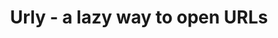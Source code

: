 ---
description: 自动识别镜头中的网址。
layout: post
results:
- artistId: 573507456
  version: '1.0.0'
  primaryGenreName: Productivity
  genreIds:
  - '6007'
  - '6002'
  artworkUrl60: http://is5.mzstatic.com/image/thumb/Purple20/v4/9a/79/fe/9a79fe96-1767-4abb-0e10-d5240da20af6/source/60x60bb.jpg
  minimumOsVersion: '9.0'
  appletvScreenshotUrls: &a []
  sellerName: Francis Hart
  supportedDevices:
  - iPad2Wifi
  - iPad23G
  - iPhone4S
  - iPadThirdGen
  - iPadThirdGen4G
  - iPhone5
  - iPodTouchFifthGen
  - iPadFourthGen
  - iPadFourthGen4G
  - iPadMini
  - iPadMini4G
  - iPhone5c
  - iPhone5s
  - iPhone6
  - iPhone6Plus
  - iPodTouchSixthGen
  genres:
  - 效率
  - 工具
  currentVersionReleaseDate: '2016-07-17T02:49:53Z'
  trackName: Urly - a lazy way to open URLs
  isVppDeviceBasedLicensingEnabled: true
  description: 'Can''t be bothered to type the URL from a page? Just point
    at the URL with Urly and we''ll do the hard work for you!


    An app by Nelly and Frank.

    nelsyeung.com

    francishart.com


    Send us your feedback & requests - hello@urlyapp.com


    Upcoming features:

    - Improved Recognition

    - Email Recognition

    - Phone Number Recognition

    - URL History

    - And more!


    :)'
  price: 0
  trackId: 1132720881
  releaseDate: '2016-07-17T02:49:53Z'
  advisories: *a
  screenshotUrls:
  - http://a5.mzstatic.com/us/r30/Purple20/v4/0a/6b/fe/0a6bfe70-4084-a367-ad95-d463df9998b2/screen1136x1136.jpeg
  - http://a1.mzstatic.com/us/r30/Purple18/v4/26/87/af/2687af17-9f4a-3aa6-25f7-8a18349b28e7/screen1136x1136.jpeg
  artistViewUrl: https://itunes.apple.com/cn/developer/francis-hart/id573507456?uo=4
  primaryGenreId: 6007
  kind: software
  fileSizeBytes: '40229538'
  bundleId: com.francishart.urly
  trackContentRating: 4+
  contentAdvisoryRating: 4+
  trackCensoredName: Urly - a lazy way to open URLs
  isGameCenterEnabled: false
  artistName: Francis Hart
  languageCodesISO2A:
  - EN
  features: *a
  wrapperType: software
  artworkUrl512: http://is5.mzstatic.com/image/thumb/Purple20/v4/9a/79/fe/9a79fe96-1767-4abb-0e10-d5240da20af6/source/512x512bb.jpg
  artworkUrl100: http://is5.mzstatic.com/image/thumb/Purple20/v4/9a/79/fe/9a79fe96-1767-4abb-0e10-d5240da20af6/source/100x100bb.jpg
  trackViewUrl: https://geo.itunes.apple.com/cn/app/urly-a-lazy-way-to-open-urls/id1132720881?mt=8&uo=4
  formattedPrice: 免费
  currency: CNY
  ipadScreenshotUrls: *a
category: 效率
tags: tag1
resultCount: 1
title: Urly - a lazy way to open URLs

---